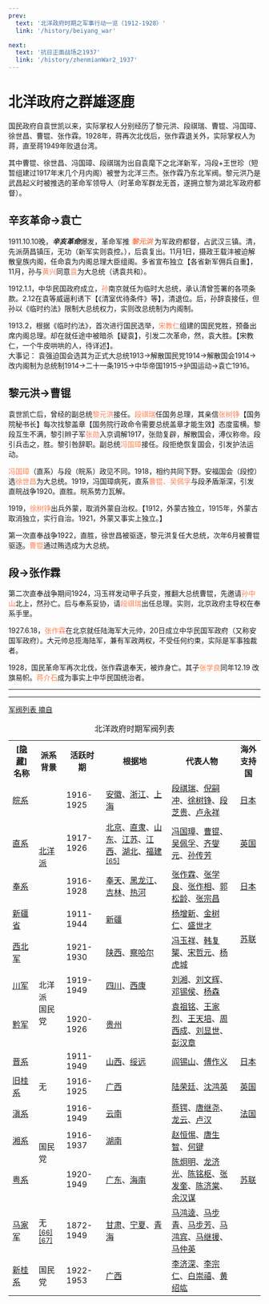 ```yaml
---
prev:
  text: '北洋政府时期之军事行动一览（1912-1928）'
  link: '/history/beiyang_war'

next:
  text: '抗日正面战场之1937'
  link: '/history/zhenmianWar2_1937'
---
```

# 北洋政府之群雄逐鹿 <Badge type="tip" text="Beta 1.1"/>
国民政府自袁世凯以来，实际掌权人分别经历了黎元洪、段祺瑞、曹锟、冯国璋、徐世昌、曹锟、张作霖。1928年，蒋再次北伐后，张作霖退关外，实际掌权人为蒋，直至蒋1949年败退台湾。

其中曹锟、徐世昌、冯国璋、段祺瑞为出自袁麾下之北洋新军，冯段+王世珍（短暂组建过1917年末几个月内阁）被誉为北洋三杰。张作霖乃东北军阀。黎元洪乃是武昌起义时被推选的革命军领导人（时革命军群龙无首，遂拥立黎为湖北军政府都督）。

## 辛亥革命->袁亡
1911.10.10晚，***辛亥革命***爆发，革命军推 ***<font color=Coral>黎元洪</font>*** 为军政府都督，占武汉三镇。清，先派荫昌镇压，无功（新军实则袁控。），后袁复出。11月1日，摄政王载沣被迫解散皇族内阁，任命袁为内阁总理大臣组阁。多省宣布独立【各省新军佣兵自重】，11月，孙与<font color=Coral>黄兴</font>同意<font color=Coral>袁</font>为大总统（诱袁共和）。

1912.1.1，中华民国政府成立，<font color=Coral>孙</font>南京就任为临时大总统，承认清曾签署的各项条款。2.12在袁等威逼利诱下【《清室优待条件》等】，清退位。后，孙辞袁接任，但孙以《临时约法》限制大总统权力，实则改总统制为内阁制。

1913.2，根据《临时约法》，首次进行国民选举，<font color=Coral>宋教仁</font>组建的国民党胜，预备出席内阁总理。却在就任途中被暗杀【疑袁】，引发二次革命，然，袁大胜。【宋教仁，一个牛皮哄哄的人，待详述】。  
大事记：  袁强迫国会选其为正式大总统1913->解散国民党1914->解散国会1914->改内阁制为总统制1914->二十一条1915->中华帝国1915->护国运动->袁亡1916。

## 黎元洪->曹锟
袁世凯亡后，曾经的副总统<font color=Coral>黎元洪</font>接任。<font color=Coral>段祺瑞</font>任国务总理，其亲信<font color=Coral>张树铮</font>【国务院秘书长】每次找黎盖章【国务院行政命令需要总统盖章才能生效】态度蛮横。黎段互生不满，黎引辫子军<font color=Coral>张勋</font>入京调解1917，张勋复辟，解散国会，溥仪称帝。段引兵击之，胜。黎引咎辞职。副总统<font color=Coral>冯国璋</font>接任。段拒绝恢复国会，引发护法运动。

<font color=Coral>冯国璋</font>（直系）与段（皖系）政见不同。1918，相约共同下野。安福国会（段控）选<font color=Coral>徐世昌</font>为大总统。1919，冯国璋病死，直系<font color=Coral>曹锟、吴佩孚</font>与段矛盾渐深，引发直皖战争1920。直胜。皖系势力瓦解。

1919，<font color=Coral>徐树铮</font>出兵外蒙，取消外蒙自治权。【1912，外蒙古独立，1915年，外蒙古取消独立，实行自治。1921，外蒙又事实上独立。】

第一次直奉战争1922，直胜，徐世昌被驱逐，黎元洪复任大总统，次年6月被曹锟驱逐。<font color=Coral>曹锟</font>通过贿选成为大总统。

## 段->张作霖
第二次直奉战争期间1924，冯玉祥发动甲子兵变，推翻大总统曹锟，先邀请<font color=Coral>孙中山</font>北上，然孙亡。后与奉系妥协，请<font color=Coral>段祺瑞</font>出任总理。实则，北京政府主导权在奉系手里。

1927.6.18，<font color=Coral>张作霖</font>在北京就任陆海军大元帅，20日成立中华民国军政府（又称安国军政府）。大元帅总揽海陆军，兼有军政两权，不受任何约束，实际是军事独裁者。

1928，国民革命军再次北伐，张作霖退奉天，被炸身亡。其子<font color=Coral>张学良</font>同年12.19 改旗易帜。<font color=Coral>蒋介石</font>成为事实上中华民国统治者。

-------------------
-----------------

[军阀列表 摘自](https://zh.wikipedia.org/zh-my/%E5%8C%97%E6%B4%8B%E6%94%BF%E5%BA%9C#%E5%8C%BA%E5%9F%9F)
<table class="wikitable collapsible" id="collapsibleTable0">
<caption align="center">北洋政府时期军阀列表
</caption>
<tbody><tr>
<th><span class="collapseButton">[<a id="collapseButton0" href="#">隐藏</a>]</span>名称</th>
<th>派系背景</th>
<th>活跃时期</th>
<th>根据地</th>
<th>代表人物</th>
<th>海外支持国
</th></tr>
<tr>
<td><a href="/wiki/%E7%9A%96%E7%B3%BB" title="皖系">皖系</a></td>
<td rowspan="4"><a href="/wiki/%E5%8C%97%E6%B4%8B%E5%86%9B%E9%98%80" title="北洋军阀">北洋派</a></td>
<td>1916-1925</td>
<td><a href="/wiki/%E5%AE%89%E5%BE%BD" class="mw-redirect" title="安徽">安徽</a>、<a href="/wiki/%E6%B5%99%E6%B1%9F" class="mw-redirect" title="浙江">浙江</a>、<a href="/wiki/%E4%B8%8A%E6%B5%B7" class="mw-redirect" title="上海">上海</a></td>
<td><a href="/wiki/%E6%AE%B5%E7%A5%BA%E7%91%9E" title="段祺瑞">段祺瑞</a>、<a href="/wiki/%E5%80%AA%E5%97%A3%E5%86%B2" title="倪嗣冲">倪嗣冲</a>、<a href="/wiki/%E5%BE%90%E6%A8%B9%E9%8C%9A" class="mw-redirect" title="徐树铮">徐树铮</a>、<a href="/wiki/%E6%AE%B5%E8%8A%9D%E8%B2%B4" title="段芝贵">段芝贵</a>、<a href="/wiki/%E5%8D%A2%E6%B0%B8%E7%A5%A5" title="卢永祥">卢永祥</a></td>
<td><a href="/wiki/%E6%97%A5%E6%9C%AC" title="日本">日本</a>
</td></tr>
<tr>
<td><a href="/wiki/%E7%9B%B4%E7%B3%BB" class="mw-redirect" title="直系">直系</a></td>
<td>1917-1926</td>
<td><a href="/wiki/%E5%8C%97%E4%BA%AC" class="mw-redirect" title="北京">北京</a>、<a href="/wiki/%E7%9B%B4%E9%9A%B6" title="直隶">直隶</a>、<a href="/wiki/%E5%B1%B1%E6%9D%B1" class="mw-redirect" title="山东">山东</a>、<a href="/wiki/%E6%B1%9F%E8%98%87" class="mw-redirect" title="江苏">江苏</a>、<a href="/wiki/%E6%B1%9F%E8%A5%BF" class="mw-redirect" title="江西">江西</a>、<a href="/wiki/%E6%B9%96%E5%8C%97" class="mw-redirect" title="湖北">湖北</a>、<a href="/wiki/%E7%A6%8F%E5%BB%BA" class="mw-redirect" title="福建">福建</a><sup id="cite_ref-66" class="reference"><a href="#cite_note-66">[65]</a></sup></td>
<td><a href="/wiki/%E5%86%AF%E5%9B%BD%E7%92%8B" class="mw-redirect" title="冯国璋">冯国璋</a>、<a href="/wiki/%E6%9B%B9%E9%94%9F" class="mw-redirect" title="曹锟">曹锟</a>、<a href="/wiki/%E5%90%B4%E4%BD%A9%E5%AD%9A" title="吴佩孚">吴佩孚</a>、<a href="/wiki/%E9%BD%90%E7%87%AE%E5%85%83" title="齐燮元">齐燮元</a>、<a href="/wiki/%E5%AD%99%E4%BC%A0%E8%8A%B3" class="mw-redirect" title="孙传芳">孙传芳</a></td>
<td><a href="/wiki/%E8%8B%B1%E5%9B%BD" title="英国">英国</a>
</td></tr>
<tr>
<td><a href="/wiki/%E5%A5%89%E7%B3%BB" class="mw-redirect" title="奉系">奉系</a></td>
<td>1916-1928</td>
<td><a href="/wiki/%E5%A5%89%E5%A4%A9" class="mw-disambig" title="奉天">奉天</a>、<a href="/wiki/%E9%BB%91%E9%BE%99%E6%B1%9F" title="黑龙江">黑龙江</a>、<a href="/wiki/%E5%90%89%E6%9E%97" class="mw-redirect" title="吉林">吉林</a>、<a href="/wiki/%E7%86%B1%E6%B2%B3%E7%9C%81_(%E4%B8%AD%E8%8F%AF%E6%B0%91%E5%9C%8B)" title="热河省 (中华民国)">热河</a></td>
<td><a href="/wiki/%E5%BC%A0%E4%BD%9C%E9%9C%96" title="张作霖">张作霖</a>、<a href="/wiki/%E5%BC%A0%E5%AD%A6%E8%89%AF" title="张学良">张学良</a>、<a href="/wiki/%E5%BC%B5%E4%BD%9C%E7%9B%B8" class="mw-redirect" title="张作相">张作相</a>、<a href="/wiki/%E9%83%AD%E6%9D%BE%E9%BD%A1" class="mw-redirect" title="郭松龄">郭松龄</a>、<a href="/wiki/%E5%BC%B5%E5%AE%97%E6%98%8C" title="张宗昌">张宗昌</a></td>
<td><a href="/wiki/%E6%97%A5%E6%9C%AC" title="日本">日本</a>
</td></tr>
<tr>
<td><a href="/wiki/%E6%96%B0%E7%96%86%E7%9C%81_(%E7%9B%9B%E4%B8%96%E6%89%8D)" title="新疆省 (盛世才)">新疆省</a></td>
<td>1911-1944</td>
<td><a href="/wiki/%E6%96%B0%E7%96%86%E7%9C%81_(%E7%9B%9B%E4%B8%96%E6%89%8D)" title="新疆省 (盛世才)">新疆</a></td>
<td><a href="/wiki/%E6%A5%8A%E5%A2%9E%E6%96%B0" title="杨增新">杨增新</a>、<a href="/wiki/%E9%87%91%E6%A8%B9%E4%BB%81" title="金树仁">金树仁</a>、<a href="/wiki/%E7%9B%9B%E4%B8%96%E6%89%8D" title="盛世才">盛世才</a></td>
<td rowspan="2"><a href="/wiki/%E8%8B%8F%E8%81%94" title="苏联">苏联</a>
</td></tr>
<tr>
<td><a href="/wiki/%E8%A5%BF%E5%8C%97%E8%BB%8D" class="mw-redirect" title="西北军">西北军</a></td>
<td rowspan="4">北洋派<br>国民党</td>
<td>1921-1930</td>
<td><a href="/wiki/%E9%99%95%E8%A5%BF" class="mw-redirect" title="陕西">陕西</a>、<a href="/wiki/%E5%AF%9F%E5%93%88%E7%88%BE%E7%9C%81_(%E4%B8%AD%E8%8F%AF%E6%B0%91%E5%9C%8B)" title="察哈尔省 (中华民国)">察哈尔</a></td>
<td><a href="/wiki/%E5%86%AF%E7%8E%89%E7%A5%A5" title="冯玉祥">冯玉祥</a>、<a href="/wiki/%E9%9F%93%E5%BE%A9%E6%A6%98" title="韩复榘">韩复榘</a>、<a href="/wiki/%E5%AE%8B%E5%93%B2%E5%85%83" title="宋哲元">宋哲元</a>、<a href="/wiki/%E6%9D%A8%E8%99%8E%E5%9F%8E" title="杨虎城">杨虎城</a>
</td></tr>
<tr>
<td><a href="/wiki/%E5%B7%9D%E5%86%9B" title="川军">川军</a></td>
<td>1919-1949</td>
<td><a href="/wiki/%E5%9B%9B%E5%B7%9D" class="mw-redirect" title="四川">四川</a>、<a href="/wiki/%E8%A5%BF%E5%BA%B7" class="mw-redirect" title="西康">西康</a></td>
<td><a href="/wiki/%E5%8A%89%E6%B9%98" title="刘湘">刘湘</a>、<a href="/wiki/%E5%88%98%E6%96%87%E8%BE%89" title="刘文辉">刘文辉</a>、<a href="/wiki/%E9%84%A7%E9%8C%AB%E4%BE%AF" title="邓锡侯">邓锡侯</a>、<a href="/wiki/%E6%A5%8A%E6%A3%AE_(%E4%B8%AD%E8%8F%AF%E6%B0%91%E5%9C%8B%E5%B0%87%E9%A0%98)" class="mw-redirect" title="杨森 (中华民国将领)">杨森</a></td>
<td>
</td></tr>
<tr>
<td><a href="/wiki/%E9%BB%94%E8%BB%8D" class="mw-redirect" title="黔军">黔军</a></td>
<td>1920-1926</td>
<td><a href="/wiki/%E8%B2%B4%E5%B7%9E" class="mw-redirect" title="贵州">贵州</a></td>
<td><a href="/wiki/%E8%A2%81%E7%A5%96%E9%8A%98" title="袁祖铭">袁祖铭</a>、<a href="/wiki/%E7%8E%8B%E5%AE%B6%E7%83%88" title="王家烈">王家烈</a>、<a href="/wiki/%E7%8E%8B%E5%A4%A9%E5%9F%B9" title="王天培">王天培</a>、<a href="/wiki/%E5%91%A8%E8%A5%BF%E6%88%90" title="周西成">周西成</a>、<a href="/wiki/%E5%8A%89%E9%A1%AF%E4%B8%96" title="刘显世">刘显世</a>、<a href="/wiki/%E5%BD%AD%E6%BC%A2%E7%AB%A0" title="彭汉章">彭汉章</a></td>
<td>
</td></tr>
<tr>
<td><a href="/wiki/%E6%99%89%E7%B3%BB" class="mw-redirect" title="晋系">晋系</a></td>
<td>1911-1949</td>
<td><a href="/wiki/%E5%B1%B1%E8%A5%BF" class="mw-redirect" title="山西">山西</a>、<a href="/wiki/%E7%B6%8F%E9%81%A0%E7%9C%81_(%E4%B8%AD%E8%8F%AF%E6%B0%91%E5%9C%8B)" title="绥远省 (中华民国)">绥远</a></td>
<td><a href="/wiki/%E9%98%8E%E9%94%A1%E5%B1%B1" title="阎锡山">阎锡山</a>、<a href="/wiki/%E5%82%85%E4%BD%9C%E7%BE%A9" class="mw-redirect" title="傅作义">傅作义</a></td>
<td><a href="/wiki/%E6%97%A5%E6%9C%AC" title="日本">日本</a>
</td></tr>
<tr>
<td><a href="/wiki/%E8%88%8A%E6%A1%82%E7%B3%BB" title="旧桂系">旧桂系</a></td>
<td>无</td>
<td>1916-1925</td>
<td><a href="/wiki/%E5%B9%BF%E8%A5%BF" class="mw-redirect" title="广西">广西</a></td>
<td><a href="/wiki/%E9%99%86%E8%8D%A3%E5%BB%B7" class="mw-redirect" title="陆荣廷">陆荣廷</a>、<a href="/wiki/%E6%B2%88%E9%B4%BB%E8%8B%B1" title="沈鸿英">沈鸿英</a></td>
<td><a href="/wiki/%E8%8B%B1%E5%9B%BD" title="英国">英国</a>
</td></tr>
<tr>
<td><a href="/wiki/%E6%BB%87%E7%B3%BB%E8%BB%8D%E9%96%A5" title="滇系军阀">滇系</a></td>
<td rowspan="3">国民党</td>
<td>1916-1949</td>
<td><a href="/wiki/%E4%BA%91%E5%8D%97" class="mw-redirect" title="云南">云南</a></td>
<td><a href="/wiki/%E8%94%A1%E9%8D%94" class="mw-redirect" title="蔡锷">蔡锷</a>、<a href="/wiki/%E5%94%90%E7%BB%A7%E5%B0%A7" class="mw-redirect" title="唐继尧">唐继尧</a>、<a href="/wiki/%E9%BE%99%E4%BA%91" title="龙云">龙云</a>、<a href="/wiki/%E7%9B%A7%E6%BC%A2" title="卢汉">卢汉</a></td>
<td><a href="/wiki/%E6%B3%95%E5%9C%8B" class="mw-redirect" title="法国">法国</a>
</td></tr>
<tr>
<td><a href="/wiki/%E6%B9%98%E7%B3%BB" class="mw-redirect" title="湘系">湘系</a></td>
<td>1916-1937</td>
<td><a href="/wiki/%E6%B9%96%E5%8D%97" class="mw-redirect" title="湖南">湖南</a></td>
<td><a href="/wiki/%E8%B6%99%E6%81%86%E6%83%95" class="mw-redirect" title="赵恒惕">赵恒惕</a>、<a href="/wiki/%E5%94%90%E7%94%9F%E6%99%BA" title="唐生智">唐生智</a>、<a href="/wiki/%E4%BD%95%E9%8D%B5" title="何键">何键</a></td>
<td>
</td></tr>
<tr>
<td><a href="/wiki/%E7%B2%A4%E7%B3%BB" title="粤系">粤系</a></td>
<td>1920-1949</td>
<td><a href="/wiki/%E5%B9%BF%E4%B8%9C" class="mw-redirect" title="广东">广东</a>、<a href="/wiki/%E6%B5%B7%E5%8D%97" class="mw-disambig" title="海南">海南</a></td>
<td><a href="/wiki/%E9%99%88%E7%82%AF%E6%98%8E" title="陈炯明">陈炯明</a>、<a href="/wiki/%E9%BE%8D%E6%BF%9F%E5%85%89" class="mw-redirect" title="龙济光">龙济光</a>、<a href="/wiki/%E9%99%B3%E9%8A%98%E6%A8%9E" title="陈铭枢">陈铭枢</a>、<a href="/wiki/%E5%BC%B5%E7%99%BC%E5%A5%8E" title="张发奎">张发奎</a>、<a href="/wiki/%E9%99%B3%E6%BF%9F%E6%A3%A0" title="陈济棠">陈济棠</a>、<a href="/wiki/%E4%BD%99%E6%BC%A2%E8%AC%80" title="余汉谋">余汉谋</a></td>
<td><a href="/wiki/%E8%8B%8F%E8%81%94" title="苏联">苏联</a>
</td></tr>
<tr>
<td><a href="/wiki/%E9%A9%AC%E5%AE%B6%E5%86%9B" title="马家军">马家军</a></td>
<td>无<sup id="cite_ref-67" class="reference"><a href="#cite_note-67">[66]</a></sup><sup id="cite_ref-68" class="reference"><a href="#cite_note-68">[67]</a></sup></td>
<td>1872-1949</td>
<td><a href="/wiki/%E7%94%98%E8%82%85%E7%9C%81_(%E4%B8%AD%E8%8F%AF%E6%B0%91%E5%9C%8B)" title="甘肃省 (中华民国)">甘肃</a>、<a href="/wiki/%E5%AF%A7%E5%A4%8F%E7%9C%81_(%E4%B8%AD%E8%8F%AF%E6%B0%91%E5%9C%8B)" title="宁夏省 (中华民国)">宁夏</a>、<a href="/wiki/%E9%9D%92%E6%B5%B7%E7%9C%81_(%E4%B8%AD%E8%8F%AF%E6%B0%91%E5%9C%8B)" title="青海省 (中华民国)">青海</a></td>
<td><a href="/wiki/%E9%A6%AC%E9%B4%BB%E9%80%B5" title="马鸿逵">马鸿逵</a>、<a href="/wiki/%E9%A6%AC%E6%AD%A5%E9%9D%92" class="mw-redirect" title="马步青">马步青</a>、<a href="/wiki/%E9%A6%AC%E6%AD%A5%E8%8A%B3" class="mw-redirect" title="马步芳">马步芳</a>、<a href="/wiki/%E9%A6%AC%E9%B4%BB%E8%B3%93" class="mw-redirect" title="马鸿宾">马鸿宾</a>、<a href="/wiki/%E9%A6%AC%E7%B9%BC%E6%8F%B4" title="马继援">马继援</a>、<a href="/wiki/%E9%A6%AC%E4%BB%B2%E8%8B%B1" class="mw-redirect" title="马仲英">马仲英</a></td>
<td>
</td></tr>
<tr>
<td><a href="/wiki/%E6%96%B0%E6%A1%82%E7%B3%BB" title="新桂系">新桂系</a></td>
<td>国民党</td>
<td>1922-1953</td>
<td><a href="/wiki/%E5%B9%BF%E8%A5%BF" class="mw-redirect" title="广西">广西</a></td>
<td><a href="/wiki/%E6%9D%8E%E6%BF%9F%E6%B7%B1" title="李济深">李济深</a>、<a href="/wiki/%E6%9D%8E%E5%AE%97%E4%BB%81" title="李宗仁">李宗仁</a>、<a href="/wiki/%E7%99%BD%E5%B4%87%E7%A6%A7" title="白崇禧">白崇禧</a>、<a href="/wiki/%E9%BB%83%E7%B4%B9%E7%AB%91" title="黄绍竑">黄绍竑</a></td>
<td>
</td></tr>
</tbody></table>

